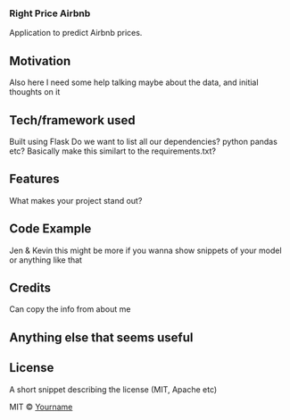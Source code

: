### Right Price Airbnb

Application to predict Airbnb prices.

## Motivation
Also here I need some help talking maybe about the data, and initial thoughts on it

## Tech/framework used
Built using Flask
Do we want to list all our dependencies?
python
pandas etc?
Basically make this similart to the requirements.txt?

## Features
What makes your project stand out?

## Code Example
Jen & Kevin this might be more if you wanna show snippets of your model or anything like that

## Credits
Can copy the info from about me

## Anything else that seems useful

## License
A short snippet describing the license (MIT, Apache etc)

MIT © [Yourname]()
